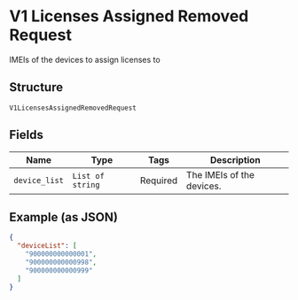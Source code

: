 
# V1 Licenses Assigned Removed Request

IMEIs of the devices to assign licenses to

## Structure

`V1LicensesAssignedRemovedRequest`

## Fields

| Name | Type | Tags | Description |
|  --- | --- | --- | --- |
| `device_list` | `List of string` | Required | The IMEIs of the devices. |

## Example (as JSON)

```json
{
  "deviceList": [
    "900000000000001",
    "900000000000998",
    "900000000000999"
  ]
}
```

